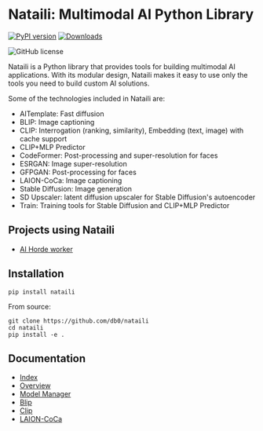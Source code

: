 # Nataili: Multimodal AI Python Library

[![PyPI version](https://badge.fury.io/py/nataili.svg)](https://badge.fury.io/py/nataili)
[![Downloads](https://pepy.tech/badge/nataili)](https://pepy.tech/project/nataili)

![GitHub license](https://img.shields.io/github/license/db0/nataili)

Nataili is a Python library that provides tools for building multimodal AI applications. With its modular design, Nataili makes it easy to use only the tools you need to build custom AI solutions.

Some of the technologies included in Nataili are:

* AITemplate: Fast diffusion
* BLIP: Image captioning
* CLIP: Interrogation (ranking, similarity), Embedding (text, image) with cache support
* CLIP+MLP Predictor
* CodeFormer: Post-processing and super-resolution for faces
* ESRGAN: Image super-resolution
* GFPGAN: Post-processing for faces
* LAION-CoCa: Image captioning
* Stable Diffusion: Image generation
* SD Upscaler: latent diffusion upscaler for Stable Diffusion's autoencoder
* Train: Training tools for Stable Diffusion and CLIP+MLP Predictor

## Projects using Nataili

* [AI Horde worker](https://github.com/db0/AI-Horde-Worker)

## Installation

`pip install nataili`

From source:

```
git clone https://github.com/db0/nataili
cd nataili
pip install -e .
```

## Documentation

* [Index](docs/README.md)
* [Overview](docs/overview.md)
* [Model Manager](docs/model_manager.md)
* [Blip](docs/blip.md)
* [Clip](docs/clip.md)
* [LAION-CoCa](docs/coca.md)
